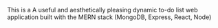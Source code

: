 This is a A useful and aesthetically pleasing dynamic to-do list web application built with the MERN stack (MongoDB, Express, React, Node) 
